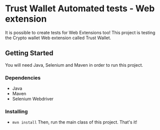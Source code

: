 # Trust Wallet Automated tests - Web extension

It is possible to create tests for Web Extensions too! 
This project is testing the Crypto wallet Web extension called Trust Wallet.



## Getting Started

You will need Java, Selenium and Maven in order to run this project.

### Dependencies

* Java 
* Maven
* Selenium Webdriver

### Installing

* `mvn install`
Then, run the main class of this project. That's it! 